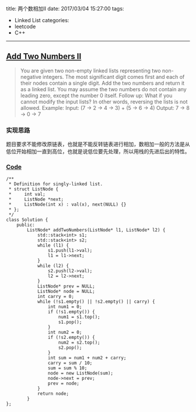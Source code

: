 title: 两个数相加II
date: 2017/03/04 15:27:00
tags:
- Linked List
categories:
- leetcode
- C++

---
## [Add Two Numbers II](https://leetcode.com/problems/add-two-numbers-ii)
> You are given two non-empty linked lists representing two non-negative integers. The most significant digit comes first and each of their nodes contain a single digit. Add the two numbers and return it as a linked list.
> You may assume the two numbers do not contain any leading zero, except the number 0 itself.
> Follow up:
> What if you cannot modify the input lists? In other words, reversing the lists is not allowed.
> Example:
> Input: (7 -> 2 -> 4 -> 3) + (5 -> 6 -> 4)
> Output: 7 -> 8 -> 0 -> 7

### 实现思路
题目要求不能修改原链表，也就是不能反转链表进行相加，数相加一般的方法是从低位开始相加一直到高位，也就是说低位要先处理，所以用栈的先进后出的特性。

### [Code](https://github.com/Finalcheat/leetcode/blob/master/src/Add-Two-Numbers-II.cpp)
```
/**
 * Definition for singly-linked list.
 * struct ListNode {
 *     int val;
 *     ListNode *next;
 *     ListNode(int x) : val(x), next(NULL) {}
 * };
 */
class Solution {
    public:
        ListNode* addTwoNumbers(ListNode* l1, ListNode* l2) {
            std::stack<int> s1;
            std::stack<int> s2;
            while (l1) {
                s1.push(l1->val);
                l1 = l1->next;
            }
            while (l2) {
                s2.push(l2->val);
                l2 = l2->next;
            }
            ListNode* prev = NULL;
            ListNode* node = NULL;
            int carry = 0;
            while (!s1.empty() || !s2.empty() || carry) {
                int num1 = 0;
                if (!s1.empty()) {
                    num1 = s1.top();
                    s1.pop();
                }
                int num2 = 0;
                if (!s2.empty()) {
                    num2 = s2.top();
                    s2.pop();
                }
                int sum = num1 + num2 + carry;
                carry = sum / 10;
                sum = sum % 10;
                node = new ListNode(sum);
                node->next = prev;
                prev = node;
            }
            return node;
        }
};
```
